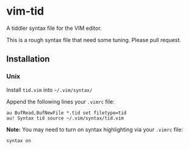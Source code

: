 # vim-tid
A tiddler syntax file for the VIM editor.

This is a rough syntax file that need some tuning.  Please pull request.

## Installation

### Unix

Install `tid.vim` into `~/.vim/syntax/`

Append the following lines your `.vimrc` file:

    au BufRead,BufNewFile *.tid set filetype=tid
    au! Syntax tid source ~/.vim/syntax/tid.vim

**Note:** You may need to turn on syntax highlighting via your `.vimrc` file:

    syntax on


